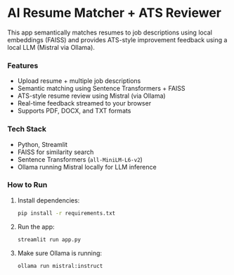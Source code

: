 # AI Resume Matcher + ATS Reviewer

This app semantically matches resumes to job descriptions using local embeddings (FAISS) and provides ATS-style improvement feedback using a local LLM (Mistral via Ollama).

### Features
- Upload resume + multiple job descriptions
- Semantic matching using Sentence Transformers + FAISS
- ATS-style resume review using Mistral (via Ollama)
- Real-time feedback streamed to your browser
- Supports PDF, DOCX, and TXT formats

### Tech Stack
- Python, Streamlit
- FAISS for similarity search
- Sentence Transformers (`all-MiniLM-L6-v2`)
- Ollama running Mistral locally for LLM inference

### How to Run

1. Install dependencies:
    ```bash
    pip install -r requirements.txt
    ```

2. Run the app:
    ```bash
    streamlit run app.py
    ```

3. Make sure Ollama is running:
    ```bash
    ollama run mistral:instruct
    ```
